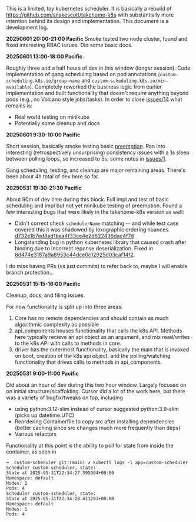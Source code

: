 This is a limited, toy kubernetes scheduler. It is basically a rebuild of https://github.com/snakescott/takehome-k8s with substantially more intention behind its design and implementation. This document is a development log.

**20250601 20:00-21:00 Pacific**
Smoke tested two node cluster, found and fixed interesting RBAC issues. Did some basic docs.

**20250601 13:00-18:00 Pacific**

Roughly three and a half hours of dev in this window (longer session). Code implementation of gang scheduling based on pod annotations (`custom-scheduling.k8s.io/group-name` and `custom-scheduling.k8s.io/min-available`). Completely reworked the business logic from earlier implementation and built functionality that doesn't require anything beyond pods (e.g., no Volcano style jobs/tasks). In order to close [issues/14](https://github.com/snakescott/custom-scheduler-v2/issues/14) what remains is:

* Real world testing on minikube
* Potentially some cleanup and docs

**20250601 9:30-10:00 Pacific**

Short session, basically smoke testing basic [preemption](https://github.com/snakescott/custom-scheduler-v2/issues/13). Ran into interesting (retrospectively unsurprising) consistency issues with a 1s sleep between polling loops, so increased to 5s; some notes in [issues/1](https://github.com/snakescott/custom-scheduler-v2/issues/1).

Gang scheduling, testing, and cleanup are major remaining areas. There's been about 4h total of dev here so far.

**20250531 19:30-21:30 Pacific**

About 90m of dev time during this block. Full impl and test of basic scheduling and impl but not yet minikube testing of preemption. Found a few interesting bugs that were likely in the takehome-k8s version as well:

* Didn't correct check `schedulerName` matching -- and while test case covered this it was shadowed by lexographic ordering nuances. [d732e1b7ed8ad1baa4f33ce4e2d622436dac4f7d](https://github.com/snakescott/custom-scheduler-v2/commit/d732e1b7ed8ad1baa4f33ce4e2d622436dac4f7d)
* Longstanding bug in python kubernetes library that caused crash after binding due to incorrect reponse deserialization. Fixed in [8d474e3187a9a8953c44dce0c12925d03caf14f2](https://github.com/snakescott/custom-scheduler-v2/commit/8d474e3187a9a8953c44dce0c12925d03caf14f2).

I do miss having PRs (vs just commits) to refer back to, maybe I will enable branch protection...

**20250531 15:15-16:00 Pacific**

Cleanup, docs, and filing issues.

For now functionality is split up into three areas:
1) Core has no remote dependencies and should contain as much algorithmic complexity as possible
2) api_components houses functionality that calls the k8s API. Methods here typically recieve an api object as an argument, and mix read/writes to the k8s API with calls to methods in core.
3) driver has the outermost functionality, basically the main that is invoked on boot, creation of the k8s api object, and the polling/watching functionality that drives calls
to methods in api_components.



**20250531 9:00-11:00 Pacific**

Did about an hour of dev during this two hour window. Largely focused on on initial structure/scaffolding. Cursor did a lot of the work here, but there was a variety of bugfix/tweaks on top, including

* using python:3.12-slim instead of cursor suggested python:3.9-slim (picks up datetime.UTC)
* Reordering Containerfile to copy src after installing dependencies (better caching since src changes much more frequently than deps)
* Various refactors

Functionality at this point is the ability to poll for state from inside the container, as seen in
```
➜  custom-scheduler git:(main) ✗ kubectl logs -l app=custom-scheduler
Scheduler custom-scheduler, state:
State at 2025-05-31T22:34:27.595004+00:00
Namespace: default
Nodes: 1
Pods: 4
Scheduler custom-scheduler, state:
State at 2025-05-31T22:34:28.611293+00:00
Namespace: default
Nodes: 1
Pods: 4
```
